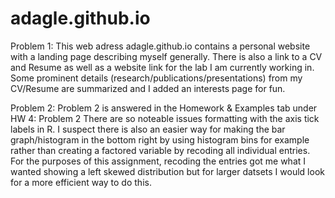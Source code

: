 # adagle.github.io

Problem 1:
This web adress adagle.github.io contains a personal website with a landing page describing myself generally.
There is also a link to a CV and Resume as well as a website link for the lab I am currently working in.
Some prominent details (research/publications/presentations) from my CV/Resume are summarized and I added an interests page for fun.

Problem 2:
Problem 2 is answered in the Homework & Examples tab under HW 4: Problem 2
There are so noteable issues formatting with the axis tick labels in R.
I suspect there is also an easier way for making the bar graph/histogram in the bottom right by using histogram bins for example rather than creating a factored variable by recoding all individual entries.
For the purposes of this assignment, recoding the entries got me what I wanted showing a left skewed distribution but for larger datsets I would look for a more efficient way to do this.

